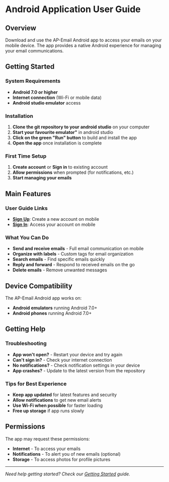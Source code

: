 # Android Application User Guide

## Overview

Download and use the AP-Email Android app to access your emails on your mobile device. The app provides a native Android experience for managing your email communications.

## Getting Started

### System Requirements
- **Android 7.0 or higher**
- **Internet connection** (Wi-Fi or mobile data)
- **Android studio emulator** access

### Installation
1. **Clone the git repository to your android studio** on your computer
2. **Start your favourite emulator"** in android studio
3. **Click on the green "Run" button** to build and install the app
4. **Open the app** once installation is complete

### First Time Setup
1. **Create account** or **Sign in** to existing account
2. **Allow permissions** when prompted (for notifications, etc.)
3. **Start managing your emails**

## Main Features

### User Guide Links
- **[Sign Up](Android_Sign_Up.md)**: Create a new account on mobile
- **[Sign In](Android_Sign_In.md)**: Access your account on mobile

### What You Can Do
- **Send and receive emails** - Full email communication on mobile
- **Organize with labels** - Custom tags for email organization
- **Search emails** - Find specific emails quickly
- **Reply and forward** - Respond to received emails on the go
- **Delete emails** - Remove unwanted messages

## Device Compatibility

The AP-Email Android app works on:
- **Android emulators** running Android 7.0+
- **Android phones** running Android 7.0+

## Getting Help

### Troubleshooting
- **App won't open?** - Restart your device and try again
- **Can't sign in?** - Check your internet connection
- **No notifications?** - Check notification settings in your device
- **App crashes?** - Update to the latest version from the repository

### Tips for Best Experience
- **Keep app updated** for latest features and security
- **Allow notifications** to get new email alerts
- **Use Wi-Fi when possible** for faster loading
- **Free up storage** if app runs slowly

## Permissions

The app may request these permissions:
- **Internet** - To access your emails
- **Notifications** - To alert you of new emails (optional)
- **Storage** - To access photos for profile pictures


---

*Need help getting started? Check our [Getting Started](../Getting_Started/README.md) guide.*
